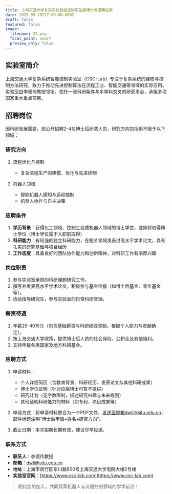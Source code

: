 ```yaml
---
title: 上海交通大学复杂系统智能控制实验室博士后招聘启事
date: 2025-05-18T17:08:00.000Z
draft: false
featured: false
image:
  filename: 22.png
  focal_point: Smart
  preview_only: false
---
```


## 实验室简介

上海交通大学复杂系统智能控制实验室（CSC-Lab）专注于复杂系统的建模与控制方法研究，致力于推动先进控制算法在流程工业、智能交通等领域的实际应用。实验室由李德伟教授领衔，依托一流科研条件与多学科交叉的研究平台，承担多项国家重大重点项目。

## 招聘岗位

因科研发展需要，现公开招聘2-4名博士后研究人员，研究方向包括但不限于以下领域：

### 研究方向

1. 流程优化与控制
   - 复杂流程生产的建模、优化与先进控制

2. 机器人领域
   - 智能机器人感知与运动控制
   - 机器人协作与自主决策

### 应聘条件

1. **学历背景**：获得化工领域、控制工程或机器人领域的博士学位，或即将取得博士学位（博士学位需于入职前取得）
2. **科研能力**：有较强的独立科研能力，在相关领域发表过高水平学术论文，具有扎实的研究基础与项目经历
3. **工作态度**：具备良好的团队协作能力和创新精神，对科研工作有浓厚兴趣

### 岗位职责

1. 参与实验室承担的科研课题研究工作。
2. 撰写并发表高水平学术论文，积极参与基金申报（如博士后基金、青年基金等）。
3. 协助指导研究生，参与实验室的日常科研管理。

### 薪资待遇

1. 年薪25-40万元（包含基础薪资与科研绩效奖励，根据个人能力与贡献确定）。
2. 按上海交通大学政策，提供博士后人员的社会保险、公积金及其他福利。
3. 支持申报各类国家及地方科研基金。

### 应聘方式

1. 申请材料：
   - 个人详细简历（含教育背景、科研经历、发表论文与其他科研成果）
   - 博士学位证明（针对应届博士可暂不提供）
   - 研究计划（无字数限制，描述研究兴趣与未来规划）
   - 其他证明科研能力的材料（如专利、项目成果等）

2. 申请方式：将申请材料整合为一个PDF文件，发送至邮箱dwli@sjtu.edu.cn，邮件标题注明“博士后申请+姓名+研究方向”。

3. 截止日期：本次招聘长期有效，建议尽早投递。

### 联系方式

- **联系人**：李德伟教授
- **邮箱**：dwli@sjtu.edu.cn
- **地址**：上海市闵行区东川路800号上海交通大学电院大楼2号楼
- **实验室官网**：[https://www.csc-lab.com](https://www.csc-lab.com)

> 期待您的加入，共同探索机器人与流程控制领域的学术前沿！